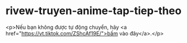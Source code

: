 # rivew-truyen-anime-tap-tiep-theo
&lt;p>Nếu bạn không được tự động chuyển, hãy &lt;a href="https://vt.tiktok.com/ZShcAf19E/">bấm vào đây&lt;/a>.&lt;/p>
